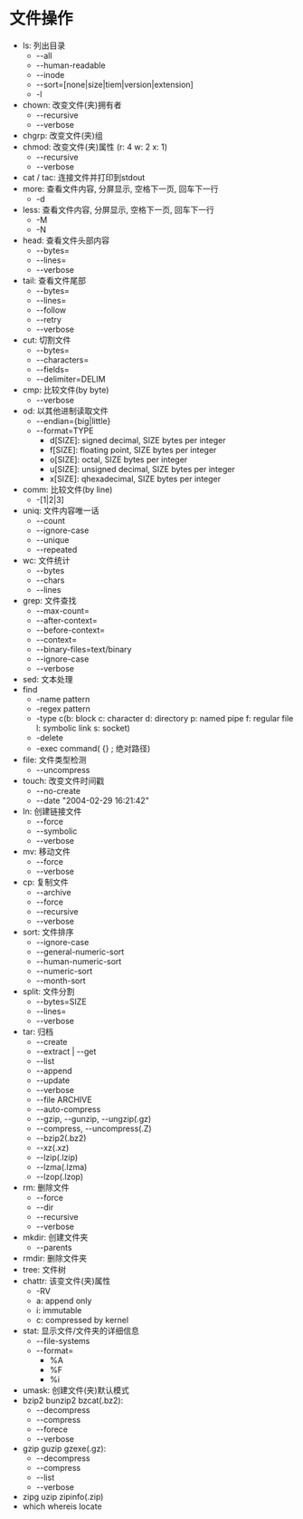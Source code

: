 # 文件操作
- ls: 列出目录
  - --all
  - --human-readable
  - --inode
  - --sort=[none|size|tiem|version|extension]
  - -l
- chown: 改变文件(夹)拥有者
  - --recursive
  - --verbose
- chgrp: 改变文件(夹)组
- chmod: 改变文件(夹)属性 (r: 4 w: 2 x: 1)
  - --recursive
  - --verbose
- cat / tac: 连接文件并打印到stdout
- more: 查看文件内容, 分屏显示, 空格下一页, 回车下一行
  - -d
- less: 查看文件内容, 分屏显示, 空格下一页, 回车下一行
  - -M
  - -N
- head: 查看文件头部内容
  - --bytes=<N>
  - --lines=<N>
  - --verbose
- tail: 查看文件尾部
  - --bytes=<N>
  - --lines=<N>
  - --follow
  - --retry
  - --verbose
- cut: 切割文件
  - --bytes=<N1-N2>
  - --characters=<N1-N2>
  - --fields=<N1-N2>
  - --delimiter=DELIM
- cmp: 比较文件(by byte)
  - --verbose
- od: 以其他进制读取文件
  - --endian={big|little}
  - --format=TYPE
    - d[SIZE]: signed decimal, SIZE bytes per integer
    - f[SIZE]: floating point, SIZE bytes per integer
    - o[SIZE]: octal, SIZE bytes per integer
    - u[SIZE]: unsigned decimal, SIZE bytes per integer
    - x[SIZE]: qhexadecimal, SIZE bytes per integer
- comm: 比较文件(by line)
  - -[1|2|3]
- uniq: 文件内容唯一话
  - --count
  - --ignore-case
  - --unique
  - --repeated
- wc: 文件统计
  - --bytes
  - --chars
  - --lines 
- grep: 文件查找
  - --max-count=<N>
  - --after-context=<N>
  - --before-context=<N>
  - --context=<N>
  - --binary-files=text/binary
  - --ignore-case
  - --verbose
- sed: 文本处理
- find
  - -name pattern
  - -regex pattern
  - -type c(b: block c: character d: directory p: named pipe f: regular file l: symbolic link s: socket)
  - -delete
  - -exec command( {} \; 绝对路径)
- file: 文件类型检测
  - --uncompress
- touch: 改变文件时间戳
  - --no-create
  - --date "2004-02-29 16:21:42"
- ln: 创建链接文件
  - --force
  - --symbolic
  - --verbose
- mv: 移动文件
  - --force
  - --verbose
- cp: 复制文件
  - --archive
  - --force
  - --recursive
  - --verbose
- sort: 文件排序
  - --ignore-case
  - --general-numeric-sort
  - --human-numeric-sort
  - --numeric-sort
  - --month-sort
- split: 文件分割
  - --bytes=SIZE
  - --lines=<N>
  - --verbose
- tar: 归档
  - --create
  - --extract | --get
  - --list
  - --append
  - --update
  - --verbose
  - --file ARCHIVE
  - --auto-compress
  - --gzip, --gunzip, --ungzip(.gz)
  - --compress, --uncompress(.Z)
  - --bzip2(.bz2)
  - --xz(.xz)
  - --lzip(.lzip)
  - --lzma(.lzma)
  - --lzop(.lzop)
- rm: 删除文件
  - --force
  - --dir
  - --recursive
  - --verbose
- mkdir: 创建文件夹
  - --parents
- rmdir: 删除文件夹
- tree: 文件树
- chattr: 该变文件(夹)属性
  - -RV
  - a: append only
  - i: immutable
  - c: compressed by kernel
- stat: 显示文件/文件夹的详细信息
    - --file-systems
    - --format=
      - %A
      - %F
      - %i
- umask: 创建文件(夹)默认模式
- bzip2 bunzip2 bzcat(.bz2):
  - --decompress
  - --compress
  - --forece
  - --verbose
- gzip guzip gzexe(.gz):
  - --decompress
  - --compress
  - --list
  - --verbose
- zipg uzip zipinfo(.zip)
- which whereis locate